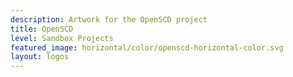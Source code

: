 ```yaml
---
description: Artwork for the OpenSCD project
title: OpenSCD
level: Sandbox Projects
featured_image: horizontal/color/openscd-horizontal-color.svg
layout: logos
---
```

